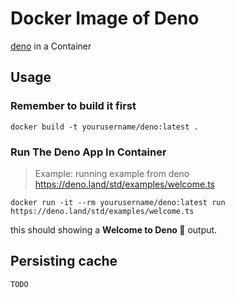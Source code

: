 # Docker Image of Deno

[deno](https://deno.land) in a Container

## Usage

### Remember to build it first

```
docker build -t yourusername/deno:latest .
```

### Run The Deno App In Container

> Example: running example from deno https://deno.land/std/examples/welcome.ts

```
docker run -it --rm yourusername/deno:latest run https://deno.land/std/examples/welcome.ts
```

this should showing a **Welcome to Deno 🦕** output.

## Persisting cache

`TODO`

